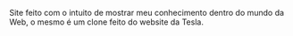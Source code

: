 Site feito com o intuito de mostrar meu conhecimento dentro do mundo da Web, o mesmo é um clone feito do website da Tesla.
